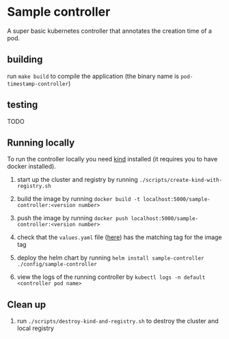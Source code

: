 # Sample controller

A super basic kubernetes controller that annotates the creation time of a pod.

## building

run `make build` to compile the application (the binary name is `pod-timestamp-controller`)

## testing

TODO

## Running locally

To run the controller locally you need [kind](https://github.com/kubernetes-sigs/kind) installed (it requires you to
have docker installed).

1. start up the cluster and registry by running `./scripts/create-kind-with-registry.sh`

2. build the image by running `docker build -t localhost:5000/sample-controller:<version number>`

3. push the image by running `docker push localhost:5000/sample-controller:<version number>`

4. check that the `values.yaml` file ([here](./config/sample-controller/values.yaml)) has the matching tag for the image
   tag

5. deploy the helm chart by running `helm install sample-controller ./config/sample-controller`

6. view the logs of the running controller by `kubectl logs -n default <controller pod name>`

## Clean up

1. run `./scripts/destroy-kind-and-registry.sh` to destroy the cluster and local registry